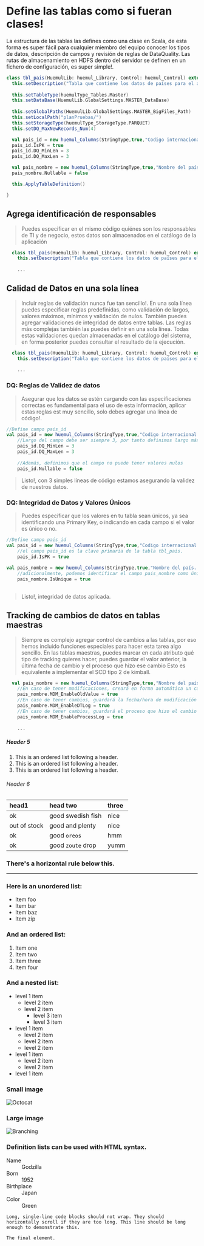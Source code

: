 

# Define las tablas como si fueran clases!

La estructura de las tablas las defines como una clase en Scala, de esta forma es super fácil para cualquier miembro del equipo conocer los tipos de datos, descripción de campos y revisión de reglas de DataQuality.
Las rutas de almacenamiento en HDFS dentro del servidor se definen en un fichero de configuración, es super simple!.

  ```scala
  class tbl_pais(HuemulLib: huemul_Library, Control: huemul_Control) extends huemul_Table(HuemulLib,Control) with     Serializable {
    this.setDescription("Tabla que contiene los datos de países para el ambiente analítico")
    
    this.setTableType(huemulType_Tables.Master)
    this.setDataBase(HuemulLib.GlobalSettings.MASTER_DataBase)
    
    this.setGlobalPaths(HuemulLib.GlobalSettings.MASTER_BigFiles_Path)
    this.setLocalPath("planPruebas/")
    this.setStorageType(huemulType_StorageType.PARQUET)
    this.setDQ_MaxNewRecords_Num(4)

    val pais_id = new huemul_Columns(StringType,true,"Codigo internacional del país. Ejemplo: chile codigo 056")
    pais_id.IsPK = true
    pais_id.DQ_MinLen = 3
    pais_id.DQ_MaxLen = 3

    val pais_nombre = new huemul_Columns(StringType,true,"Nombre del país. Ejemplo: chile")
    pais_nombre.Nullable = false
  
    this.ApplyTableDefinition()
  
  }
  ```

## Agrega identificación de responsables
> Puedes especificar en el mismo código quiénes son los responsables de TI y de negocio, estos datos son almacenados en el catálogo de la aplicación

```scala
  class tbl_pais(HuemulLib: huemul_Library, Control: huemul_Control) extends huemul_Table(HuemulLib,Control) with     Serializable {
    this.setDescription("Tabla que contiene los datos de países para el ambiente analítico")
    
    ...
  ```


## Calidad de Datos en una sola línea

> Incluir reglas de validación nunca fue tan sencillo!. En una sola línea puedes especificar reglas predefinidas, como validación de largos, valores máximos, mínimos y validación de nulos. También puedes agregar validaciones de integridad de datos entre tablas. Las reglas más complejas también las puedes definir en una sola línea.
>Todas estas validaciones quedan almacenadas en el catálogo del sistema, en forma posterior puedes consultar el resultado de la ejecución.

```scala
  class tbl_pais(HuemulLib: huemul_Library, Control: huemul_Control) extends huemul_Table(HuemulLib,Control) with     Serializable {
    this.setDescription("Tabla que contiene los datos de países para el ambiente analítico")
    
    ...
  ```


### DQ: Reglas de Validez de datos

> Asegurar que los datos se estén cargando con las especificaciones correctas es fundamental para el uso de esta información, aplicar estas reglas est muy sencillo, solo debes agregar una línea de código!.

```scala
//Define campo pais_id
val pais_id = new huemul_Columns(StringType,true,"Codigo internacional del país. Ejemplo: chile codigo 056")
    //Largo del campo debe ser siempre 3, por tanto definimos largo máximo y mínimo como 3
    pais_id.DQ_MinLen = 3
    pais_id.DQ_MaxLen = 3
    
    //Además, definimos que el campo no puede tener valores nulos
    pais_id.Nullable = false
```
> Listo!, con 3 simples líneas de código estamos asegurando la validez de nuestros datos.

### DQ: Integridad de Datos y Valores Únicos

> Puedes especificar que los valores en tu tabla sean únicos, ya sea identificando una Primary Key, o indicando en cada campo si el valor es único o no.

```scala
//Define campo pais_id
val pais_id = new huemul_Columns(StringType,true,"Codigo internacional del país. Ejemplo: chile codigo 056")
    //el campo pais_id es la clave primaria de la tabla tbl_pais.
    pais_id.IsPK = true
    
val pais_nombre = new huemul_Columns(StringType,true,"Nombre del país. Ejemplo: chile")
    //adicionalmente, podemos identificar el campo pais_nombre como único, es decir, no se pueden repetir los valores en la tabla
    pais_nombre.IsUnique = true
   
```

> Listo!, integridad de datos aplicada.


## Tracking de cambios de datos en tablas maestras

> Siempre es complejo agregar control de cambios a las tablas, por eso hemos incluido funciones especiales para hacer esta tarea algo sencillo.
>En las tablas maestras, puedes marcar en cada atributo qué tipo de tracking quieres hacer, puedes guardar el valor anterior, la última fecha de cambio y el proceso que hizo ese cambio
> Esto es equivalente a implementar el SCD tipo 2 de kimball.

```scala
  val pais_nombre = new huemul_Columns(StringType,true,"Nombre del país. Ejemplo: chile")
    //En caso de tener modificaciones, creará en forma automática un campo llamado "pais_nombre_old" con el valor anterior
    pais_nombre.MDM_EnableOldValue = true
    //En caso de tener cambios, guardará la fecha/hora de modificación en el campo "pais_nombre_fhChange"
    pais_nombre.MDM_EnableDTLog = true
    //En caso de tener cambios, guardará el proceso que hizo el cambio en el campo "pais_nombre_ProcessLog"
    pais_nombre.MDM_EnableProcessLog = true
    
    ...
  ```



##### Header 5

1.  This is an ordered list following a header.
2.  This is an ordered list following a header.
3.  This is an ordered list following a header.

###### Header 6

| head1        | head two          | three |
|:-------------|:------------------|:------|
| ok           | good swedish fish | nice  |
| out of stock | good and plenty   | nice  |
| ok           | good `oreos`      | hmm   |
| ok           | good `zoute` drop | yumm  |

### There's a horizontal rule below this.

* * *

### Here is an unordered list:

*   Item foo
*   Item bar
*   Item baz
*   Item zip

### And an ordered list:

1.  Item one
1.  Item two
1.  Item three
1.  Item four

### And a nested list:

- level 1 item
  - level 2 item
  - level 2 item
    - level 3 item
    - level 3 item
- level 1 item
  - level 2 item
  - level 2 item
  - level 2 item
- level 1 item
  - level 2 item
  - level 2 item
- level 1 item

### Small image

![Octocat](https://assets-cdn.github.com/images/icons/emoji/octocat.png)

### Large image

![Branching](https://guides.github.com/activities/hello-world/branching.png)


### Definition lists can be used with HTML syntax.

<dl>
<dt>Name</dt>
<dd>Godzilla</dd>
<dt>Born</dt>
<dd>1952</dd>
<dt>Birthplace</dt>
<dd>Japan</dd>
<dt>Color</dt>
<dd>Green</dd>
</dl>

```
Long, single-line code blocks should not wrap. They should horizontally scroll if they are too long. This line should be long enough to demonstrate this.
```

```
The final element.
```
